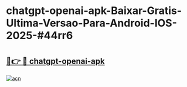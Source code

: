 # chatgpt-openai-apk-Baixar-Gratis-Ultima-Versao-Para-Android-IOS-2025-#44rr6

# <h2><a href="https://ainizakaria.my?title=chatgpt-openai-apk&ref=25M">🔗👉 🔴 chatgpt-openai-apk</a></h2>

[![acn](https://github.com/user-attachments/assets/0f9c940e-d8b0-45ae-aac7-cd30a18b3e1c)](https://ainizakaria.my?title=chatgpt-openai-apk&ref=25M)

